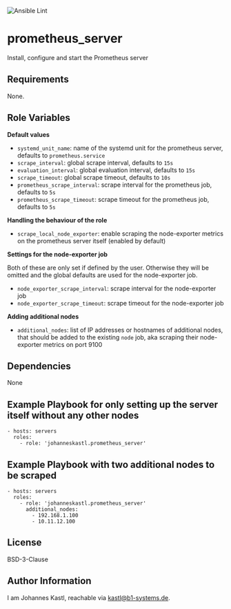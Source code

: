 ![Ansible Lint](https://github.com/johanneskastl/ansible-role-prometheus_server/workflows/Ansible%20Lint/badge.svg)

prometheus_server
=========

Install, configure and start the Prometheus server

Requirements
------------

None.

Role Variables
--------------

**Default values**
- `systemd_unit_name`: name of the systemd unit for the prometheus server, defaults to `prometheus.service`
- `scrape_interval`: global scrape interval, defaults to `15s`
- `evaluation_interval`: global evaluation interval, defaults to `15s`
- `scrape_timeout`: global scrape timeout, defaults to `10s`
- `prometheus_scrape_interval`: scrape interval for the prometheus job, defaults to `5s`
- `prometheus_scrape_timeout`: scrape timeout for the prometheus job, defaults to `5s`

**Handling the behaviour of the role**
- `scrape_local_node_exporter`: enable scraping the node-exporter metrics on the prometheus server itself (enabled by default)

**Settings for the node-exporter job**

Both of these are only set if defined by the user. Otherwise they will be omitted and the global defaults are used for the node-exporter job.

- `node_exporter_scrape_interval`: scrape interval for the node-exporter job
- `node_exporter_scrape_timeout`: scrape timeout for the node-exporter job

**Adding additional nodes**

- `additional_nodes`: list of IP addresses or hostnames of additional nodes, that should be added to the existing `node` job, aka scraping their node-exporter metrics on port 9100

Dependencies
------------

None

Example Playbook for only setting up the server itself without any other nodes
----------------

    - hosts: servers
      roles:
        - role: 'johanneskastl.prometheus_server'

Example Playbook with two additional nodes to be scraped
----------------

    - hosts: servers
      roles:
        - role: 'johanneskastl.prometheus_server'
          additional_nodes:
            - 192.168.1.100
            - 10.11.12.100

License
-------

BSD-3-Clause

Author Information
------------------

I am Johannes Kastl, reachable via kastl@b1-systems.de.
